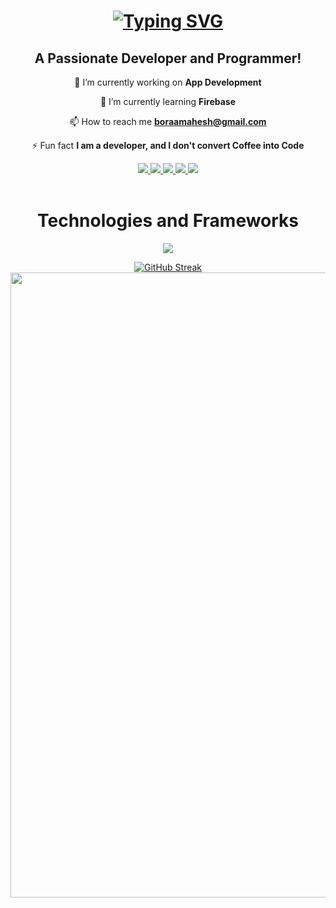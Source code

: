 <h1 align="center">

<a href="https://git.io/typing-svg"><img src="https://readme-typing-svg.demolab.com?font=Poppins&weight=600&size=35&duration=4000&pause=300&color=1A9FF7&center=true&vCenter=true&random=false&width=435&lines=Hi+There!%F0%9F%91%8B%F0%9F%8F%BB;I+am+Mahesh+Bora!%F0%9F%92%BB" alt="Typing SVG" /></a>

</h1>
<h2 align="center">A Passionate Developer and Programmer!</h2>


<div align="center">
  
🔭 I’m currently working on **App Development**

🌱 I’m currently learning **Firebase**

📫 How to reach me **boraamahesh@gmail.com**

⚡ Fun fact **I am a developer, and I don't convert Coffee into Code**
</div>

<div align="center">
  <a href="mailto:boraamahesh@gmail.com">
    <img src= "https://img.shields.io/badge/Gmail-D14836?style=for-the-badge&logo=gmail&logoColor=white"> 
</a>
   <a href="https://twitter.com/maheshhh_boraaa">
    <img src= "https://img.shields.io/badge/X-000000?style=for-the-badge&logo=x&logoColor=white"> 
</a>
  <a href="https://linkedin.com/in/mahesh-bora-5078a7228/">
    <img src= "https://img.shields.io/badge/LinkedIn-0077B5?style=for-the-badge&logo=linkedin&logoColor=white"> 
</a>
  <a href="https://instagram.com/mahesh_boraa">
    <img src= "https://img.shields.io/badge/Instagram-E4405F?style=for-the-badge&logo=instagram&logoColor=white"> 
</a>
    <a href="www.maheshbora.hashnode.dev">
    <img src= "https://img.shields.io/badge/Hashnode-2962FF?style=for-the-badge&logo=hashnode&logoColor=white"> 
</a>
</div>

<br>
  <h1 align="center">Technologies and Frameworks</h1>

<p align="center">
      <a href="https://skillicons.dev">
    <img src="https://skillicons.dev/icons?i=git,c,python,java,dart,flutter,firebase,html,css,js,angular,figma,gcp,github,postman,mysql&perline=8" />
  </a>
</p>

<div align="center">
  <a href="https://git.io/streak-stats"><img src="https://streak-stats.demolab.com?user=mahesh-bora&theme=github-dark-blue&border_radius=10" alt="GitHub Streak" /></a>
  <a href="https://github-readme-stats.vercel.app/api/wakatime?username=maheshbora)](https://github.com/mahesh-bora/github-readme-stats)"></a>
</div>



<img align="right" width="1000" src="https://res.cloudinary.com/practicaldev/image/fetch/s--O3hycoaa--/c_limit%2Cf_auto%2Cfl_progressive%2Cq_66%2Cw_800/https://dev-to-uploads.s3.amazonaws.com/uploads/articles/j8wo9f1mou6g5469671h.gif">
